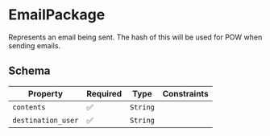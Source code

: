 # EmailPackage

Represents an email being sent. The hash of this will be used for POW when sending emails.

## Schema

| Property | Required | Type | Constraints |
| --- | --- | --- | --- |
| `contents` | ✅ | `String` |     | 
| `destination_user` | ✅ | `String` |     | 


